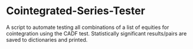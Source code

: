 # Cointegrated-Series-Tester
A script to automate testing all combinations of a list of equities for cointegration using the CADF test. Statistically significant results/pairs are saved to dictionaries and printed.
